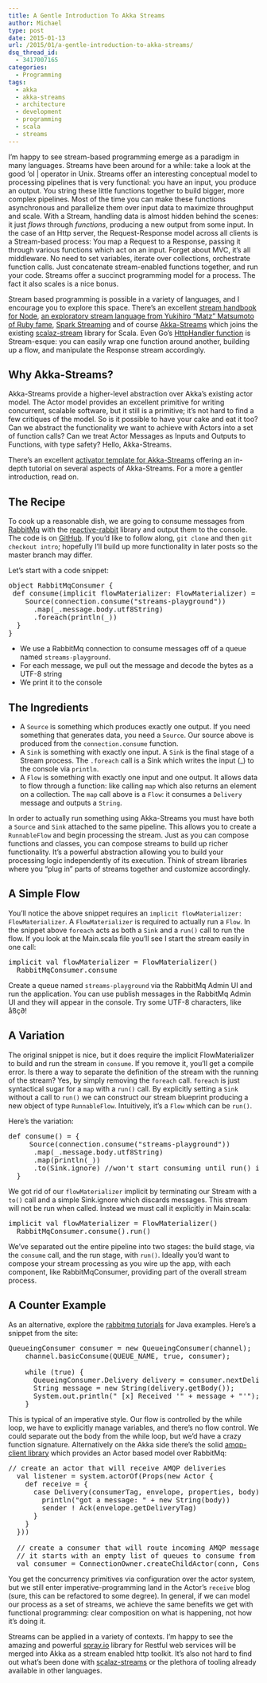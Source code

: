 ```yaml
---
title: A Gentle Introduction To Akka Streams
author: Michael
type: post
date: 2015-01-13
url: /2015/01/a-gentle-introduction-to-akka-streams/
dsq_thread_id:
  - 3417007165
categories:
  - Programming
tags:
  - akka
  - akka-streams
  - architecture
  - development
  - programming
  - scala
  - streams
---
```

I&#8217;m happy to see stream-based programming emerge as a paradigm in many languages. Streams have been around for a while: take a look at the good &#8216;ol | operator in Unix. Streams offer an interesting conceptual model to processing pipelines that is very functional: you have an input, you produce an output. You string these little functions together to build bigger, more complex pipelines. Most of the time you can make these functions asynchronous and parallelize them over input data to maximize throughput and scale. With a Stream, handling data is almost hidden behind the scenes: it just _flows_ through _functions_, producing a new output from some input. In the case of an Http server, the Request-Response model across all clients is a Stream-based process: You map a Request to a Response, passing it through various functions which act on an input. Forget about MVC, it&#8217;s all middleware. No need to set variables, iterate over collections, orchestrate function calls. Just concatenate stream-enabled functions together, and run your code. Streams offer a succinct programming model for a process. The fact it also scales is a nice bonus.

Stream based programming is possible in a variety of languages, and I encourage you to explore this space. There&#8217;s an excellent [stream handbook for Node][1], [an exploratory stream language from Yukihiro &#8220;Matz&#8221; Matsumoto of Ruby fame][2], [Spark Streaming][3] and of course [Akka-Streams][4] which joins the existing [scalaz-stream][5] library for Scala. Even Go&#8217;s [HttpHandler function][6] is Stream-esque: you can easily wrap one function around another, building up a flow, and manipulate the Response stream accordingly.

## Why Akka-Streams?

Akka-Streams provide a higher-level abstraction over Akka&#8217;s existing actor model. The Actor model provides an excellent primitive for writing concurrent, scalable software, but it still is a primitive; it&#8217;s not hard to find a few critiques of the model. So is it possible to have your cake and eat it too? Can we abstract the functionality we want to achieve with Actors into a set of function calls? Can we treat Actor Messages as Inputs and Outputs to Functions, with type safety? Hello, Akka-Streams.

There&#8217;s an excellent [activator template for Akka-Streams][7] offering an in-depth tutorial on several aspects of Akka-Streams. For a more a gentler introduction, read on.

## The Recipe

To cook up a reasonable dish, we are going to consume messages from [RabbitMq][8] with the [reactive-rabbit][9] library and output them to the console. The code is on [GitHub][10]. If you&#8217;d like to follow along, `git clone` and then `git checkout intro`; hopefully I&#8217;ll build up more functionality in later posts so the master branch may differ.

Let&#8217;s start with a code snippet:

<pre class="lang:scala">object RabbitMqConsumer {
 def consume(implicit flowMaterializer: FlowMaterializer) = {
    Source(connection.consume("streams-playground"))
      .map(_.message.body.utf8String)
      .foreach(println(_))
  }
}
</pre>

  * We use a RabbitMq connection to consume messages off of a queue named `streams-playground`.
  * For each message, we pull out the message and decode the bytes as a UTF-8 string
  * We print it to the console

## The Ingredients

  * A `Source` is something which produces exactly one output. If you need something that generates data, you need a `Source`. Our source above is produced from the `connection.consume` function.
  * A `Sink` is something with exactly one input. A `Sink` is the final stage of a Stream process. The `.foreach` call is a Sink which writes the input (_) to the console via `println`.
  * A `Flow` is something with exactly one input and one output. It allows data to flow through a function: like calling `map` which also returns an element on a collection. The `map` call above is a `Flow`: it consumes a `Delivery` message and outputs a `String`.

In order to actually run something using Akka-Streams you must have both a `Source` and `Sink` attached to the same pipeline. This allows you to create a `RunnableFlow` and begin processing the stream. Just as you can compose functions and classes, you can compose streams to build up richer functionality. It&#8217;s a powerful abstraction allowing you to build your processing logic independently of its execution. Think of stream libraries where you &#8220;plug in&#8221; parts of streams together and customize accordingly.

## A Simple Flow

You&#8217;ll notice the above snippet requires an `implicit flowMaterializer: FlowMaterializer`. A `FlowMaterializer` is required to actually run a `Flow`. In the snippet above `foreach` acts as both a `Sink` and a `run()` call to run the flow. If you look at the Main.scala file you&#8217;ll see I start the stream easily in one call:

<pre class="lang:scala">implicit val flowMaterializer = FlowMaterializer()
  RabbitMqConsumer.consume
</pre>

Create a queue named `streams-playground` via the RabbitMq Admin UI and run the application. You can use publish messages in the RabbitMq Admin UI and they will appear in the console. Try some UTF-8 characters, like åßç∂!

## A Variation

The original snippet is nice, but it does require the implicit FlowMaterializer to build and run the stream in `consume`. If you remove it, you&#8217;ll get a compile error. Is there a way to separate the definition of the stream with the running of the stream? Yes, by simply removing the `foreach` call. `foreach` is just syntactical sugar for a `map` with a `run()` call. By explicitly setting a `Sink` without a call to `run()` we can construct our stream blueprint producing a new object of type `RunnableFlow`. Intuitively, it&#8217;s a `Flow` which can be `run()`.

Here&#8217;s the variation:

<pre class="lang:scala">def consume() = {
     Source(connection.consume("streams-playground"))
      .map(_.message.body.utf8String)
      .map(println(_))
      .to(Sink.ignore) //won't start consuming until run() is called!
  }
</pre>

We got rid of our `flowMaterializer` implicit by terminating our Stream with a `to()` call and a simple Sink.ignore which discards messages. This stream will not be run when called. Instead we must call it explicitly in Main.scala:

<pre class="lang:scala">implicit val flowMaterializer = FlowMaterializer()
  RabbitMqConsumer.consume().run()
</pre>

We&#8217;ve separated out the entire pipeline into two stages: the build stage, via the `consume` call, and the run stage, with `run()`. Ideally you&#8217;d want to compose your stream processing as you wire up the app, with each component, like RabbitMqConsumer, providing part of the overall stream process.

## A Counter Example

As an alternative, explore the [rabbitmq tutorials][11] for Java examples. Here&#8217;s a snippet from the site:

<pre class="lang:java">QueueingConsumer consumer = new QueueingConsumer(channel);
    channel.basicConsume(QUEUE_NAME, true, consumer);

    while (true) {
      QueueingConsumer.Delivery delivery = consumer.nextDelivery();
      String message = new String(delivery.getBody());
      System.out.println(" [x] Received '" + message + "'");
    }
</pre>

This is typical of an imperative style. Our flow is controlled by the while loop, we have to explicitly manage variables, and there&#8217;s no flow control. We could separate out the body from the while loop, but we&#8217;d have a crazy function signature. Alternatively on the Akka side there&#8217;s the solid [amqp-client library][12] which provides an Actor based model over RabbitMq:

<pre class="lang:scala">// create an actor that will receive AMQP deliveries
  val listener = system.actorOf(Props(new Actor {
    def receive = {
      case Delivery(consumerTag, envelope, properties, body) => {
        println("got a message: " + new String(body))
        sender ! Ack(envelope.getDeliveryTag)
      }
    }
  }))

  // create a consumer that will route incoming AMQP messages to our listener
  // it starts with an empty list of queues to consume from
  val consumer = ConnectionOwner.createChildActor(conn, Consumer.props(listener, channelParams = None, autoack = false))
</pre>

You get the concurrency primitives via configuration over the actor system, but we still enter imperative-programming land in the Actor&#8217;s `receive` blog (sure, this can be refactored to some degree). In general, if we can model our process as a set of streams, we achieve the same benefits we get with functional programming: clear composition on what is happening, not how it&#8217;s doing it.

Streams can be applied in a variety of contexts. I&#8217;m happy to see the amazing and powerful [spray.io][13] library for Restful web services will be merged into Akka as a stream enabled http toolkit. It&#8217;s also not hard to find out what&#8217;s been done with [scalaz-streams][14] or the plethora of tooling already available in other languages.

 [1]: https://github.com/substack/stream-handbook
 [2]: https://github.com/matz/streem
 [3]: https://spark.apache.org/streaming/
 [4]: http://doc.akka.io/docs/akka-stream-and-http-experimental/1.0-M2/index.html
 [5]: https://github.com/scalaz/scalaz-stream
 [6]: http://golang.org/pkg/net/http/#HandleFunc
 [7]: http://www.typesafe.com/activator/template/akka-stream-scala
 [8]: https://www.rabbitmq.com
 [9]: https://github.com/ScalaConsultants/reactive-rabbit
 [10]: https://github.com/mhamrah/streams-playground
 [11]: http://www.rabbitmq.com/tutorials/tutorial-one-java.html
 [12]: https://github.com/sstone/amqp-client
 [13]: http://spray.io
 [14]: https://github.com/scalaz/scalaz-stream#projects-using-scalaz-stream
